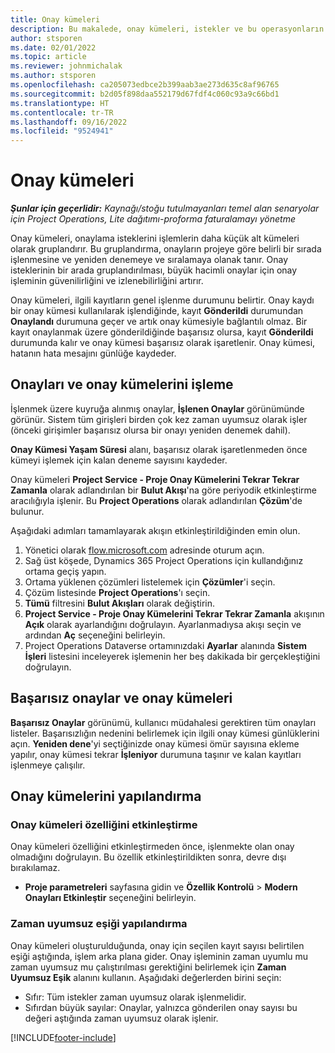 ```yaml
---
title: Onay kümeleri
description: Bu makalede, onay kümeleri, istekler ve bu operasyonların alt kümeleri ile nasıl çalışılacağı açıklanmaktadır.
author: stsporen
ms.date: 02/01/2022
ms.topic: article
ms.reviewer: johnmichalak
ms.author: stsporen
ms.openlocfilehash: ca205073edbce2b399aab3ae273d635c8af96765
ms.sourcegitcommit: b2d05f898daa552179d67fdf4c060c93a9c66bd1
ms.translationtype: HT
ms.contentlocale: tr-TR
ms.lasthandoff: 09/16/2022
ms.locfileid: "9524941"
---
```

# <a name="approval-sets"></a>Onay kümeleri

_**Şunlar için geçerlidir:** Kaynağı/stoğu tutulmayanları temel alan senaryolar için Project Operations, Lite dağıtımı-proforma faturalamayı yönetme_

Onay kümeleri, onaylama isteklerini işlemlerin daha küçük alt kümeleri olarak gruplandırır. Bu gruplandırma, onayların projeye göre belirli bir sırada işlenmesine ve yeniden denemeye ve sıralamaya olanak tanır. Onay isteklerinin bir arada gruplandırılması, büyük hacimli onaylar için onay işleminin güvenilirliğini ve izlenebilirliğini artırır.

Onay kümeleri, ilgili kayıtların genel işlenme durumunu belirtir. Onay kaydı bir onay kümesi kullanılarak işlendiğinde, kayıt **Gönderildi** durumundan **Onaylandı** durumuna geçer ve artık onay kümesiyle bağlantılı olmaz. Bir kayıt onaylanmak üzere gönderildiğinde başarısız olursa, kayıt **Gönderildi** durumunda kalır ve onay kümesi başarısız olarak işaretlenir. Onay kümesi, hatanın hata mesajını günlüğe kaydeder.

## <a name="processing-approvals-and-approval-sets"></a>Onayları ve onay kümelerini işleme
İşlenmek üzere kuyruğa alınmış onaylar, **İşlenen Onaylar** görünümünde görünür. Sistem tüm girişleri birden çok kez zaman uyumsuz olarak işler (önceki girişimler başarısız olursa bir onayı yeniden denemek dahil).

**Onay Kümesi Yaşam Süresi** alanı, başarısız olarak işaretlenmeden önce kümeyi işlemek için kalan deneme sayısını kaydeder.

Onay kümeleri **Project Service - Proje Onay Kümelerini Tekrar Tekrar Zamanla** olarak adlandırılan bir **Bulut Akışı**'na göre periyodik etkinleştirme aracılığıyla işlenir. Bu **Project Operations** olarak adlandırılan **Çözüm**'de bulunur. 

Aşağıdaki adımları tamamlayarak akışın etkinleştirildiğinden emin olun.

1. Yönetici olarak [flow.microsoft.com](https://powerautomate.microsoft.com) adresinde oturum açın.
2. Sağ üst köşede, Dynamics 365 Project Operations için kullandığınız ortama geçiş yapın.
3. Ortama yüklenen çözümleri listelemek için **Çözümler**'i seçin.
4. Çözüm listesinde **Project Operations**'ı seçin.
5. **Tümü** filtresini **Bulut Akışları** olarak değiştirin.
6. **Project Service - Proje Onay Kümelerini Tekrar Tekrar Zamanla** akışının **Açık** olarak ayarlandığını doğrulayın. Ayarlanmadıysa akışı seçin ve ardından **Aç** seçeneğini belirleyin.
7. Project Operations Dataverse ortamınızdaki **Ayarlar** alanında **Sistem İşleri** listesini inceleyerek işlemenin her beş dakikada bir gerçekleştiğini doğrulayın.

## <a name="failed-approvals-and-approval-sets"></a>Başarısız onaylar ve onay kümeleri
**Başarısız Onaylar** görünümü, kullanıcı müdahalesi gerektiren tüm onayları listeler. Başarısızlığın nedenini belirlemek için ilgili onay kümesi günlüklerini açın.
**Yeniden dene**'yi seçtiğinizde onay kümesi ömür sayısına ekleme yapılır, onay kümesi tekrar **İşleniyor** durumuna taşınır ve kalan kayıtları işlenmeye çalışılır.

## <a name="configure-approval-sets"></a>Onay kümelerini yapılandırma

### <a name="enable-the-approval-sets-feature"></a>Onay kümeleri özelliğini etkinleştirme
Onay kümeleri özelliğini etkinleştirmeden önce, işlenmekte olan onay olmadığını doğrulayın. Bu özellik etkinleştirildikten sonra, devre dışı bırakılamaz.

- **Proje parametreleri** sayfasına gidin ve **Özellik Kontrolü** > **Modern Onayları Etkinleştir** seçeneğini belirleyin.

### <a name="configuring-the-asynchronous-threshold"></a>Zaman uyumsuz eşiği yapılandırma 
Onay kümeleri oluşturulduğunda, onay için seçilen kayıt sayısı belirtilen eşiği aştığında, işlem arka plana gider. Onay işleminin zaman uyumlu mu zaman uyumsuz mu çalıştırılması gerektiğini belirlemek için **Zaman Uyumsuz Eşik** alanını kullanın. Aşağıdaki değerlerden birini seçin:

  - Sıfır: Tüm istekler zaman uyumsuz olarak işlenmelidir. 
  - Sıfırdan büyük sayılar: Onaylar, yalnızca gönderilen onay sayısı bu değeri aştığında zaman uyumsuz olarak işlenir.

[!INCLUDE[footer-include](../includes/footer-banner.md)]
